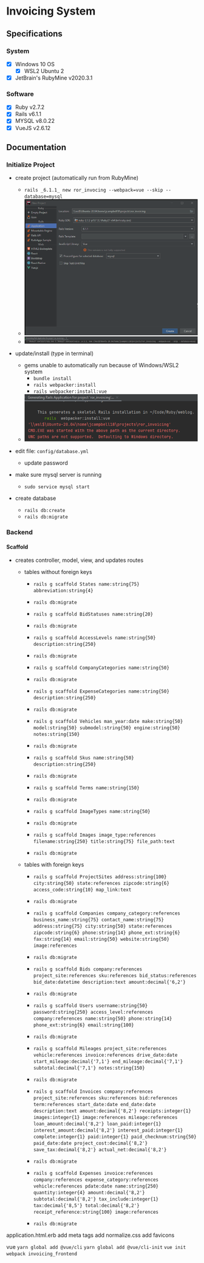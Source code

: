 # Invoicing System

## Specifications

### System

- [x] Windows 10 OS
    - [x] WSL2 Ubuntu 2
- [x] JetBrain's RubyMine v2020.3.1

### Software

- [x] Ruby v2.7.2
- [x] Rails v6.1.1
- [x] MYSQL v8.0.22
- [x] VueJS v2.6.12

## Documentation

### Initialize Project

- create project (automatically run from RubyMine)
    - `rails _6.1.1_ new ror_invocing --webpack=vue --skip --database=mysql`
    - ![screenshot](https://github.com/jcampbell18/ror_invoicing/blob/master/Screenshot%202021-01-11%20074541.png)
    - ![screenshot](https://github.com/jcampbell18/ror_invoicing/blob/master/Screenshot%202021-01-11%20074601.png)
    
- update/install (type in terminal) 
    - gems unable to automatically run because of Windows/WSL2 system
        - `bundle install`
        - `rails webpacker:install`
        - `rails webpacker:install:vue`
    - ![screenshot](https://github.com/jcampbell18/ror_invoicing/blob/master/Screenshot%202021-01-11%20084941.png)
  
- edit file: `config/database.yml`
    - update password
  
- make sure mysql server is running
    - `sudo service mysql start`
  
- create database
    - `rails db:create`
    - `rails db:migrate`

### Backend

#### Scaffold

- creates controller, model, view, and updates routes
    - tables without foreign keys
      - `rails g scaffold States name:string{75} abbreviation:string{4}`
      - `rails db:migrate`
        
      - `rails g scaffold BidStatuses name:string{20}`
      - `rails db:migrate`
        
      - `rails g scaffold AccessLevels name:string{50} description:string{250}`
      - `rails db:migrate`
        
      - `rails g scaffold CompanyCategories name:string{50}`
      - `rails db:migrate`
        
      - `rails g scaffold ExpenseCategories name:string{50} description:string{250}`
      - `rails db:migrate`
        
      - `rails g scaffold Vehicles man_year:date make:string{50} model:string{50} submodel:string{50} engine:string{50} notes:string{150}`
      - `rails db:migrate`
        
      - `rails g scaffold Skus name:string{50} description:string{250}`
      - `rails db:migrate`
        
      - `rails g scaffold Terms name:string{150}`
      - `rails db:migrate`
        
      - `rails g scaffold ImageTypes name:string{50}`
      - `rails db:migrate`
        
      - `rails g scaffold Images image_type:references filename:string{250} title:string{75} file_path:text`
      - `rails db:migrate`
      
    - tables with foreign keys
        - `rails g scaffold ProjectSites address:string{100} city:string{50} state:references zipcode:string{6} access_code:string{10} map_link:text`
        - `rails db:migrate`
          
        - `rails g scaffold Companies company_category:references business_name:string{75} contact_name:string{75} address:string{75} city:string{50} state:references zipcode:string{6} phone:string{14} phone_ext:string{6} fax:string{14} email:string{50} website:string{50} image:references`
        - `rails db:migrate`
          
        - `rails g scaffold Bids company:references project_site:references sku:references bid_status:references bid_date:datetime description:text amount:decimal{'6,2'}`
        - `rails db:migrate`
          
        - `rails g scaffold Users username:string{50} password:string{250} access_level:references company:references name:string{50} phone:string{14} phone_ext:string{6} email:string{100}`
        - `rails db:migrate`
          
        - `rails g scaffold Mileages project_site:references vehicle:references invoice:references drive_date:date start_mileage:decimal{'7,1'} end_mileage:decimal{'7,1'} subtotal:decimal{'7,1'} notes:string{150}`
        - `rails db:migrate`
          
        - `rails g scaffold Invoices company:references project_site:references sku:references bid:references term:references start_date:date end_date:date description:text amount:decimal{'8,2'} receipts:integer{1} images:integer{1} image:references mileage:references loan_amount:decimal{'8,2'} loan_paid:integer{1} interest_amount:decimal{'8,2'} interest_paid:integer{1} complete:integer{1} paid:integer{1} paid_checknum:string{50} paid_date:date project_cost:decimal{'8,2'} save_tax:decimal{'8,2'} actual_net:decimal{'8,2'}`
        - `rails db:migrate`
          
        - `rails g scaffold Expenses invoice:references company:references expense_category:references vehicle:references pdate:date name:string{250} quantity:integer{4} amount:decimal{'8,2'} subtotal:decimal{'8,2'} tax_include:integer{1} tax:decimal{'8,5'} total:decimal{'8,2'} receipt_reference:string{100} image:references`
        - `rails db:migrate`

application.html.erb
add meta tags
add normalize.css
add favicons

vue
`yarn global add @vue/cli`
`yarn global add @vue/cli-init`
`vue init webpack invoicing_frontend`
